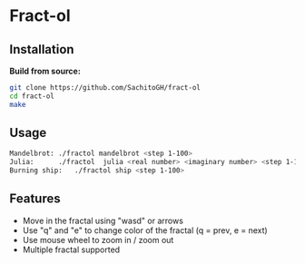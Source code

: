 # Fract-ol


## Installation

**Build from source:**

```sh
git clone https://github.com/SachitoGH/fract-ol
cd fract-ol
make
```

## Usage

```sh
Mandelbrot:	./fractol mandelbrot <step 1-100>
Julia:		./fractol  julia <real number> <imaginary number> <step 1-100>
Burning ship:	./fractol ship <step 1-100>
```

## Features

- Move in the fractal using "wasd" or arrows
- Use "q" and "e" to change color of the fractal (q = prev, e = next)
- Use mouse wheel to zoom in / zoom out
- Multiple fractal supported

